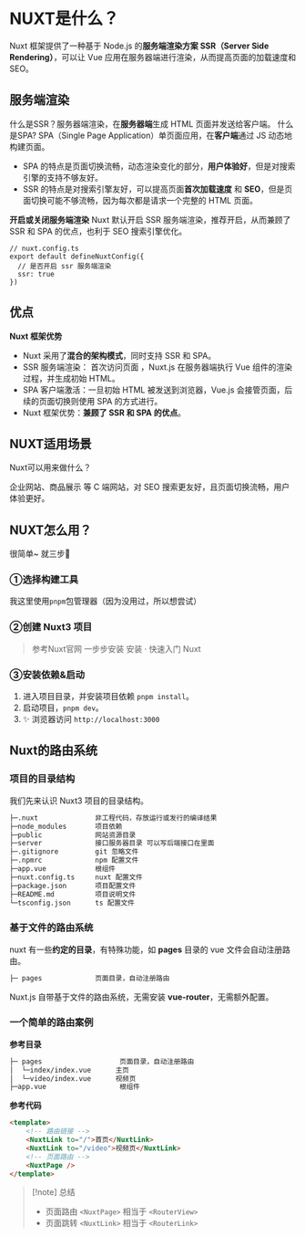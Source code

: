 # NUXT是什么？

Nuxt 框架提供了一种基于 Node.js 的**服务端渲染方案 SSR（Server Side Rendering）**，可以让 Vue 应用在服务器端进行渲染，从而提高页面的加载速度和 SEO。

## 服务端渲染

什么是SSR？服务器端渲染，在**服务器端**生成 HTML 页面并发送给客户端。 什么是SPA? SPA（Single Page Application）单页面应用，在**客户端**通过 JS 动态地构建页面。

- SPA 的特点是页面切换流畅，动态渲染变化的部分，**用户体验好**，但是对搜索引擎的支持不够友好。
- SSR 的特点是对搜索引擎友好，可以提高页面**首次加载速度** 和 **SEO**，但是页面切换可能不够流畅，因为每次都是请求一个完整的 HTML 页面。

**开启或关闭服务端渲染** Nuxt 默认开启 SSR 服务端渲染，推荐开启，从而兼顾了 SSR 和 SPA 的优点，也利于 SEO 搜索引擎优化。

```tsx
// nuxt.config.ts
export default defineNuxtConfig({
  // 是否开启 ssr 服务端渲染  
  ssr: true
})
```

## 优点

**Nuxt 框架优势**

- Nuxt 采用了**混合的架构模式**，同时支持 SSR 和 SPA。
- SSR 服务端渲染： 首次访问页面 ，Nuxt.js 在服务器端执行 Vue 组件的渲染过程，并生成初始 HTML。
- SPA 客户端激活：一旦初始 HTML 被发送到浏览器，Vue.js 会接管页面，后续的页面切换则使用 SPA 的方式进行。
- Nuxt 框架优势：**兼顾了 SSR 和 SPA 的优点**。

## NUXT适用场景

Nuxt可以用来做什么？

企业网站、商品展示 等 C 端网站，对 SEO 搜索更友好，且页面切换流畅，用户体验更好。

## NUXT怎么用？

很简单~ 就三步🤭

### ①选择构建工具

我这里使用`pnpm`包管理器（因为没用过，所以想尝试）
### ②创建 Nuxt3 项目

> 参考Nuxt官网 一步步安装 安装 · 快速入门 Nuxt

### ③安装依赖&启动

1. 进入项目目录，并安装项目依赖 `pnpm install`。
2. 启动项目，`pnpm dev`。
3. ✨ 浏览器访问 `http://localhost:3000`

## Nuxt的路由系统

### 项目的目录结构

我们先来认识 Nuxt3 项目的目录结构。

```bash
├─.nuxt              非工程代码，存放运行或发行的编译结果
├─node_modules       项目依赖
├─public             网站资源目录
├─server             接口服务器目录 可以写后端接口在里面
├─.gitignore         git 忽略文件
├─.npmrc             npm 配置文件
├─app.vue            根组件
├─nuxt.config.ts     nuxt 配置文件
├─package.json       项目配置文件
├─README.md          项目说明文件
└─tsconfig.json      ts 配置文件
```

### 基于文件的路由系统

nuxt 有一些**约定的目录**，有特殊功能，如 **pages** 目录的 vue 文件会自动注册路由。

```bash
├─ pages             页面目录，自动注册路由
```

Nuxt.js 自带基于文件的路由系统，无需安装 **vue-router**，无需额外配置。

### 一个简单的路由案例

**参考目录**

```bash
├─ pages                   页面目录，自动注册路由
│  └─index/index.vue      主页
│  └─video/index.vue      视频页
├─app.vue                  根组件
```

**参考代码**
```html {3-4,6}
<template> 
	<!-- 路由链接 --> 
	<NuxtLink to="/">首页</NuxtLink> 
	<NuxtLink to="/video">视频页</NuxtLink> 
	<!-- 页面路由 --> 
	<NuxtPage /> 
</template>
```
> [!note] 总结
> - 页面路由 `<NuxtPage>` 相当于 `<RouterView>`
> - 页面跳转 `<NuxtLink>` 相当于 `<RouterLink>`